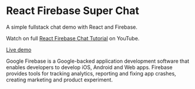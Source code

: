 # React Firebase Super Chat

A simple fullstack chat demo with React and Firebase.

Watch on full [React Firebase Chat Tutorial](https://youtu.be/zQyrwxMPm88) on YouTube.

[Live demo](https://fireship-demos.web.app/)

Google Firebase is a Google-backed application development software that enables developers to develop iOS, Android and Web apps. Firebase provides tools for tracking analytics, reporting and fixing app crashes, creating marketing and product experiment.
